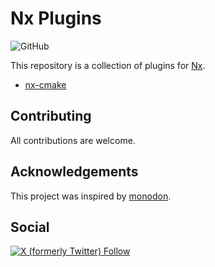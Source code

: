 # Nx Plugins

![GitHub](https://img.shields.io/github/license/clemenscodes/nx-plugins)

This repository is a collection of plugins for [Nx](https://nx.dev).

- [nx-cmake](packages/nx-cmake/README.md)

## Contributing

All contributions are welcome.

## Acknowledgements

This project was inspired by [monodon](https://github.com/cammisuli/monodon).

## Social

[![X (formerly Twitter) Follow](https://img.shields.io/twitter/follow/clemenscodes)](https://twitter.com/intent/follow?screen_name=clemenscodes)
